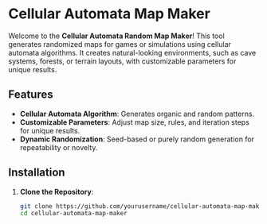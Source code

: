 
# Cellular Automata Map Maker

Welcome to the **Cellular Automata Random Map Maker**! This tool generates randomized maps for games or simulations using cellular automata algorithms. It creates natural-looking environments, such as cave systems, forests, or terrain layouts, with customizable parameters for unique results.

## Features

- **Cellular Automata Algorithm**: Generates organic and random patterns.
- **Customizable Parameters**: Adjust map size, rules, and iteration steps for unique results.
- **Dynamic Randomization**: Seed-based or purely random generation for repeatability or novelty.

## Installation

1. **Clone the Repository**:
   ```bash
   git clone https://github.com/yourusername/cellular-automata-map-maker.git
   cd cellular-automata-map-maker
